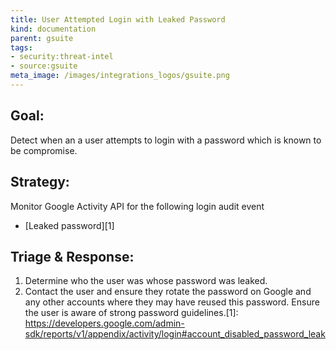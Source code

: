 ```yaml
---
title: User Attempted Login with Leaked Password
kind: documentation
parent: gsuite
tags:
- security:threat-intel
- source:gsuite
meta_image: /images/integrations_logos/gsuite.png
---
```

## **Goal:**
Detect when an a user attempts to login with a password which is known to be compromise.

## **Strategy:**
Monitor Google Activity API for the following login audit event 

* [Leaked password][1]

## **Triage & Response:**
1. Determine who the user was whose password was leaked.
2. Contact the user and ensure they rotate the password on Google and any other accounts where they may have reused this password. Ensure the user is aware of strong password guidelines.[1]: https://developers.google.com/admin-sdk/reports/v1/appendix/activity/login#account_disabled_password_leak
